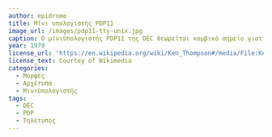 ```yaml
---
author: epidrome
title: Μίνι υπολογιστής PDP11 
image_url: /images/pdp11-tty-unix.jpg
caption: Ο μίνιϋπολογιστής PDP11 της DEC θεωρείται κομβικό σημείο γιατί ήταν πολύ δημοφιλής σε πανεπιστήμια και ερευνητικά κέντρα, όπου χρησιμοποιήθηκε για την διάδοση του λειτουργικού συστήματος UNIX, της γλώσσας προγραμματισμού C, και κυρίως των εξομοιωτών που επέτρεψαν την ανάπτυξη νέων συστημάτων για τους μικροϋπολογιστές που αναπτύχθηκαν στο τέλος της δεκαετίας του 1970 και έφεραν τον υπολογισμό στα σπίτια και στους απλούς χρήστες.
year: 1970 
license_url: 'https://en.wikipedia.org/wiki/Ken_Thompson#/media/File:Ken_Thompson_(sitting)_and_Dennis_Ritchie_at_PDP-11_(2876612463).jpg'
license_text: Courtey of Wikimedia 
categories:
  - Μορφές
  - Αρχέτυπα
  - Μινιϋπολογιστής 
tags:
  - DEC
  - PDP
  - Τηλέτυπος
---
```

